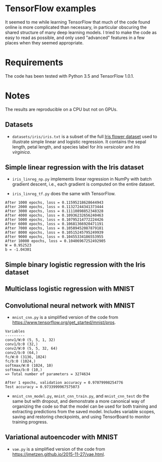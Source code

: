 # TensorFlow examples

It seemed to me while learning TensorFlow that much of the code found online is more complicated than necessary, in particular obscuring the shared structure of many deep learning models. I tried to make the code as easy to read as possible, and only used "advanced" features in a few places when they seemed appropriate.

# Requirements

The code has been tested with Python 3.5 and TensorFlow 1.0.1.

# Notes

The results are reproducible on a CPU but not on GPUs.

## Datasets

* `datasets/iris/iris.txt` is a subset of the full [Iris flower dataset](https://archive.ics.uci.edu/ml/datasets/Iris) used to illustrate simple linear and logistic regression. It contains the sepal length, petal length, and species label for _Iris versicolor_ and _Iris virginica_.

## Simple linear regression with the Iris dataset

* `iris_linreg_np.py` implements linear regression in NumPy with batch gradient descent, i.e., each gradient is computed on the entire dataset.

* `iris_linreg_tf.py` does the same with TensorFlow.

```
After 1000 epochs, loss = 0.11595218628644943
After 2000 epochs, loss = 0.11327244341373444
After 3000 epochs, loss = 0.11110898852348328
After 4000 epochs, loss = 0.10936232656240463
After 5000 epochs, loss = 0.10795214772224426
After 6000 epochs, loss = 0.10681366920471191
After 7000 epochs, loss = 0.10589452087879181
After 8000 epochs, loss = 0.10515245795249939
After 9000 epochs, loss = 0.10455334186553955
After 10000 epochs, loss = 0.10406967252492905
W = 0.952523
b = -1.04301
```

## Simple binary logistic regression with the Iris dataset

## Multiclass logistic regression with MNIST

## Convolutional neural network with MNIST

* `mnist_cnn.py` is a simplified version of the code from https://www.tensorflow.org/get_started/mnist/pros.

```
Variables
---------
conv1/W:0 (5, 5, 1, 32)
conv1/b:0 (32,)
conv2/W:0 (5, 5, 32, 64)
conv2/b:0 (64,)
fc/W:0 (3136, 1024)
fc/b:0 (1024,)
softmax/W:0 (1024, 10)
softmax/b:0 (10,)
=> Total number of parameters = 3274634

After 1 epochs, validation accuracy = 0.97079998254776
Test accuracy = 0.9733999967575073
```

* `mnist_cnn_model.py`, `mnist_cnn_train.py`, and `mnist_cnn_test` do the same but with dropout, and demonstrate a more canonical way of organizing the code so that the model can be used for both training and extracting predictions from the saved model. Includes variable scopes, saving and restoring checkpoints, and using TensorBoard to monitor training progress.

## Variational autoencoder with MNIST

* `vae.py` is a simplified version of the code from https://jmetzen.github.io/2015-11-27/vae.html.
